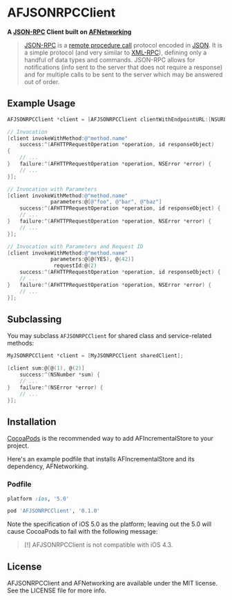 # AFJSONRPCClient

**A [JSON-RPC](http://json-rpc.org/) Client built on [AFNetworking](https://github.com/AFNetworking/AFNetworking)**

> [JSON-RPC](http://json-rpc.org/) is a [remote procedure call](http://en.wikipedia.org/wiki/Remote_procedure_call) protocol encoded in [JSON](http://en.wikipedia.org/wiki/JSON). It is a simple protocol (and very similar to [XML-RPC](http://en.wikipedia.org/wiki/XML-RPC)), defining only a handful of data types and commands. JSON-RPC allows for notifications (info sent to the server that does not require a response) and for multiple calls to be sent to the server which may be answered out of order.

## Example Usage

``` objective-c
AFJSONRPCClient *client = [AFJSONRPCClient clientWithEndpointURL:[NSURL URLWithString:@"http://path.to/json-rpc/service/"]];

// Invocation
[client invokeWithMethod:@"method.name" 
    success:^(AFHTTPRequestOperation *operation, id responseObject) 
{
    // ...
}   failure:^(AFHTTPRequestOperation *operation, NSError *error) {
    // ...
}];

// Invocation with Parameters
[client invokeWithMethod:@"method.name" 
              parameters:@[@"foo", @"bar", @"baz"] 
    success:^(AFHTTPRequestOperation *operation, id responseObject) {
    // ...
}   failure:^(AFHTTPRequestOperation *operation, NSError *error) {
    // ...
}];

// Invocation with Parameters and Request ID
[client invokeWithMethod:@"method.name" 
              parameters:@[@(YES), @(42)] 
               requestId:@(2) 
    success:^(AFHTTPRequestOperation *operation, id responseObject) {
    // ...
}   failure:^(AFHTTPRequestOperation *operation, NSError *error) {
    // ...
}];
```

## Subclassing

You may subclass `AFJSONRPCClient` for shared class and service-related methods:

``` objective-c
MyJSONRPCClient *client = [MyJSONRPCClient sharedClient];

[client sum:@[@(1), @(2)]
    success:^(NSNumber *sum) {
    // ...
}   failure:^(NSError *error) {
    // ...
}];
```

## Installation

[CocoaPods](http://cocoapods.org) is the recommended way to add AFIncrementalStore to your project.

Here's an example podfile that installs AFIncrementalStore and its dependency, AFNetworking. 

### Podfile

```ruby
platform :ios, '5.0'

pod 'AFJSONRPCClient', '0.1.0'
```

Note the specification of iOS 5.0 as the platform; leaving out the 5.0 will cause CocoaPods to fail with the following message:

> [!] AFJSONRPCClient is not compatible with iOS 4.3.

## License

AFJSONRPCClient and AFNetworking are available under the MIT license. See the LICENSE file for more info.